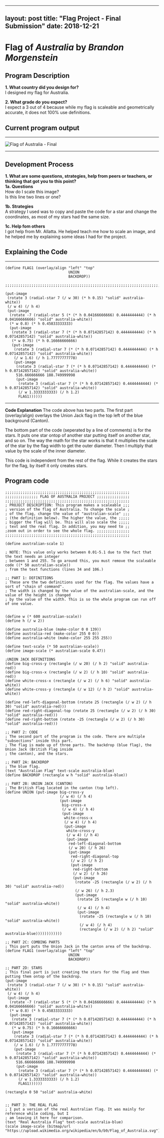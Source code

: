 
---
layout: post
title: "Flag Project - Final Submission"
date: 2018-12-21
---

# Flag of _Australia_ by _Brandon Morgenstein_

## Program Description
**1. What country did you design for?**  
I designed my flag for Australia.
  
**2. What grade do you expect?**  
I expect a 3 out of 4 because while my flag is scaleable and geometrically accurate, it does not 100% use definitions.

## Current program output

* * *
![Flag of Australia - Final](/img/Flag_of_Australia_final.png)
* * *

## Development Process
**1. What are some questions, strategies, help from peers or teachers, or thinking that got you to this point?**  
**1a. Questions**  
How do I scale this image?  
Is this line two lines or one?  

**1b. Strategies**  
A strategy I used was to copy and paste the code for a star and change the coordinates, as most of my stars had the same size.  

**1c. Help fom others**  
I got help from Mr. Allatta. He helped teach me how to scale an image, and he helped me by explaining some ideas I had for the project.  

## Explaining the Code
* * *
```
(define FLAG1 (overlay/align "left" "top"
                             UNION
                             BACKDROP))

;;;;;;;;;;;;;;;;;;;;;;;;;;;;;;;;;;;;;;;;;;;;;;;;;;;;;;;;;;;;;;;;;;;;;;;;;;;;;;;;;;;;;;;;;;;;;;;;;;;;;;;;;;;;;;;;;;;;;;;

(put-image 
 (rotate 3 (radial-star 7 (/ w 30) (* h 0.15) "solid" australia-white))
 (/ w 4) (/ h 4) 
 (put-image
  (rotate -7 (radial-star 5 (* (* h 0.04166666666) 0.4444444444) (* h 0.04166666666) "solid" australia-white))
  (* w 0.8) (* h 0.45833333333)
  (put-image
   (rotate 3 (radial-star 7 (* (* h 0.07142857142) 0.4444444444) (* h 0.07142857142) "solid" australia-white))
   (* w 0.75) (* h 0.16666666666)
   (put-image 
    (rotate 3 (radial-star 7 (* (* h 0.07142857142) 0.4444444444) (* h 0.07142857142) "solid" australia-white))
    (/ w 1.6) (/ h 1.77777777778)
    (put-image 
     (rotate 3 (radial-star 7 (* (* h 0.07142857142) 0.4444444444) (* h 0.07142857142) "solid" australia-white))
     516.666666666 188.749999998
     (put-image 
      (rotate 3 (radial-star 7 (* (* h 0.07142857142) 0.4444444444) (* h 0.07142857142) "solid" australia-white))
      (/ w 1.3333333333) (/ h 1.2)
      FLAG1))))))
```
* * *

**Code Explanation**
The code above has two parts. The first part (overlay/align) overlays the Union Jack flag in the top left of the blue background (Canton).  

The bottom part of the code (seperated by a line of comments) is for the stars. It puts one star ontop of another star putting itself on another star, and so on. The way the math for the star works is that it multiplies the scale of the star by the flag width to get the outer diameter. Then I multiply that value by the scale of the inner diameter.

This code is independent from the rest of the flag. While it creates the stars for the flag, by itself it only creates stars.

## Program code
```
;;;;;;;;;;;;;;;;;;;;;;;;;;;;;;;;;;;;;;;;;;;;;;;;;;;;;;;;;
;;;;;;;;;;;;;;; FLAG OF AUSTRALIA PROJECT ;;;;;;;;;;;;;;;
;;;;;;;;;;;;;;;;;;;;;;;;;;;;;;;;;;;;;;;;;;;;;;;;;;;;;;;;;
; PROJECT DESCRIPTION: This program makes a scaleable ;;;
; version of the flag of Australia. To change the scale ;
; of the flag, change the value of "australian-scale" ;;;
; (the definition below). The higher the value, the ;;;;;
; bigger the flag will be. This will also scale the ;;;;;
; text and the real flag. In addition, you may need to ;;
;zoom out in order to see the whole flag. ;;;;;;;;;;;;;;;
;;;;;;;;;;;;;;;;;;;;;;;;;;;;;;;;;;;;;;;;;;;;;;;;;;;;;;;;;

(define australian-scale 1)

; NOTE: This value only works between 0.01-5.1 due to the fact that the text needs an integer
; between 1 and 255. To go around this, you must remove the scaleable code ((* 50 australian-scale))
; from the text functions (lines 34 and 106.)

;; PART 1: DEFINITIONS
; These are the two definitions used for the flag. The values have a sort of "chain of command".
; The width is changed by the value of the australian-scale, and the value of the height is changed
; by the value of the width. This is so the whole program can run off of one value.


(define w (* 600 australian-scale))
(define h (/ w 2))

(define australia-blue (make-color 0 0 139))
(define australia-red (make-color 255 0 0))
(define australia-white (make-color 255 255 255))

(define text-scale (* 50 australian-scale))
(define image-scale (* australian-scale 0.47))

;UNION JACK DEFINITIONS
(define big-cross-y (rectangle (/ w 20) (/ h 2) "solid" australia-red))
(define big-cross-x (rectangle (/ w 2) (/ h 10) "solid" australia-red))
(define white-cross-x (rectangle (/ w 2) (/ h 6) "solid" australia-white))
(define white-cross-y (rectangle (/ w 12) (/ h 2) "solid" australia-white))

(define red-left-diagonal-bottom (rotate 25 (rectangle (/ w 2) (/ h 30) "solid" australia-red)))
(define red-right-diagonal-top (rotate 25 (rectangle (/ w 2) (/ h 30) "solid" australia-red))) 
(define red-right-bottom (rotate -25 (rectangle (/ w 2) (/ h 30) "solid" australia-red)))

;; PART 2: CODE 
; The second part of the program is the code. There are multiple "subsections" inside this part.
; The flag is made up of three parts. The backdrop (blue flag), the Union Jack (British Flag inside 
; the canton), and the stars.

;; PART 2A: BACKDROP
; The blue flag.
(text "Australian Flag" text-scale australia-blue)
(define BACKDROP (rectangle w h "solid" australia-blue))

;; PART 2B: UNION JACK (CANTON)
; The British Flag located in the canton (top left).
(define UNION (put-image big-cross-y
                         (/ w 4) (/ h 4)
                         (put-image 
                          big-cross-x
                          (/ w 4) (/ h 4)
                          (put-image 
                           white-cross-x
                           (/ w 4) (/ h 4)
                           (put-image
                            white-cross-y
                            (/ w 4) (/ h 4)
                            (put-image 
                             red-left-diagonal-bottom
                             (/ w 20) (/ h 26)
                             (put-image
                              red-right-diagonal-top
                              (/ w 2) (/ h 2)
                              (put-image
                               red-right-bottom 
                               (/ w 2) (/ h 26)
                               (put-image
                                (rotate -25 (rectangle (/ w 2) (/ h 30) "solid" australia-red))
                                (/ w 26) (/ h 2.3)
                                (put-image
                                 (rotate 25 (rectangle w (/ h 10) "solid" australia-white))    
                                 (/ w 4) (/ h 4)
                                 (put-image
                                  (rotate -25 (rectangle w (/ h 10) "solid" australia-white))  
                                  (/ w 4) (/ h 4)
                                  (rectangle (/ w 2) (/ h 2) "solid" australia-blue))))))))))))

;; PART 2C: COMBING PARTS
; This part puts the Union Jack in the canton area of the backdrop.
(define FLAG1 (overlay/align "left" "top"
                             UNION
                             BACKDROP))

;; PART 2D: STARS
; This final part is just creating the stars for the flag and then putting them ontop of the backdrop.
(put-image 
 (rotate 3 (radial-star 7 (/ w 30) (* h 0.15) "solid" australia-white))
 (/ w 4) (/ h 4) 
 (put-image
  (rotate -7 (radial-star 5 (* (* h 0.04166666666) 0.4444444444) (* h 0.04166666666) "solid" australia-white))
  (* w 0.8) (* h 0.45833333333)
  (put-image
   (rotate 3 (radial-star 7 (* (* h 0.07142857142) 0.4444444444) (* h 0.07142857142) "solid" australia-white))
   (* w 0.75) (* h 0.16666666666)
   (put-image 
    (rotate 3 (radial-star 7 (* (* h 0.07142857142) 0.4444444444) (* h 0.07142857142) "solid" australia-white))
    (/ w 1.6) (/ h 1.77777777778)
    (put-image 
     (rotate 3 (radial-star 7 (* (* h 0.07142857142) 0.4444444444) (* h 0.07142857142) "solid" australia-white))
     516.666666666 188.749999998
     (put-image 
      (rotate 3 (radial-star 7 (* (* h 0.07142857142) 0.4444444444) (* h 0.07142857142) "solid" australia-white))
      (/ w 1.3333333333) (/ h 1.2)
      FLAG1))))))

(rectangle 0 50 "solid" australia-white)


;; PART 3: THE REAL FLAG
; I put a version of the real Australian flag. It was mainly for reference while coding, but I 
; am leaving it here for comparison.
(text "Real Australia Flag" text-scale australia-blue)
(scale image-scale (bitmap/url "https://upload.wikimedia.org/wikipedia/en/b/b9/Flag_of_Australia.svg"))
```
